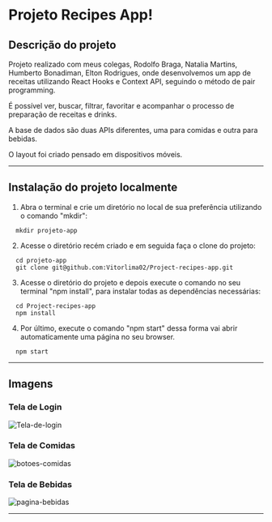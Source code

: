 # Projeto Recipes App!

## Descrição do projeto

Projeto realizado com meus colegas, Rodolfo Braga, Natalia Martins, Humberto Bonadiman, Elton Rodrigues, onde desenvolvemos um app de receitas utilizando React Hooks e Context API, seguindo o método de pair programming.

É possível ver, buscar, filtrar, favoritar e acompanhar o processo de preparação de receitas e drinks.

A base de dados são duas APIs diferentes, uma para comidas e outra para bebidas.

O layout foi criado pensado em dispositivos móveis.

---

## Instalação do projeto localmente

1. Abra o terminal e crie um diretório no local de sua preferência utilizando o comando "mkdir":
```
  mkdir projeto-app
```

2. Acesse o diretório recém criado e em seguida faça o clone do projeto:
```
  cd projeto-app
  git clone git@github.com:Vitorlima02/Project-recipes-app.git
```

3. Acesse o diretório do projeto e depois execute o comando no seu terminal "npm install", para instalar todas as dependências necessárias:
```
  cd Project-recipes-app
  npm install
```

4. Por último, execute o comando "npm start" dessa forma vai abrir automaticamente uma página no seu browser.
```
  npm start
```
---

## Imagens

### Tela de Login
![Tela-de-login](https://user-images.githubusercontent.com/83656464/197863372-d02d34f8-d490-42b2-a97c-5f14a26c83e6.png)

### Tela de Comidas
![botoes-comidas](https://user-images.githubusercontent.com/83656464/197863917-d3380305-3af3-406d-b751-fe7ff1a3fb53.gif)

### Tela de Bebidas
![pagina-bebidas](https://user-images.githubusercontent.com/83656464/197863992-a064d640-c4d9-4dca-991d-883c6f0bd463.png)

---

